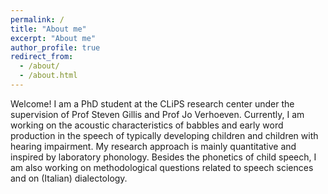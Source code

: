 ```yaml
---
permalink: /
title: "About me"
excerpt: "About me"
author_profile: true
redirect_from: 
  - /about/
  - /about.html
---
```

Welcome! I am a PhD student at the CLiPS research center under the supervision of Prof Steven Gillis and Prof Jo Verhoeven. Currently, I am working on the acoustic characteristics of babbles and early word production in the speech of typically developing children and children with hearing impairment. My research approach is mainly quantitative and inspired by laboratory phonology. Besides the phonetics of child speech, I am also working on methodological questions related to speech sciences and on (Italian) dialectology.
